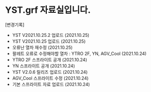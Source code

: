 # YST.grf 자료실입니다.
[변경기록]
  - YST V2021.10.25.2 업로드 (2021.10.25)
  - YST V2021.10.25 업로드 (2021.10.25)
  - 오류난 열차 재수정 (2021.10.25)
  - 팔레트 오류로 수정해야할 열차 : YTRO 2F, YN, AGV_Cool (2021.10.24)
  - YTRO 2F 스프라이트 공개 (2021.10.24)
  - YN 스프라이트 공개 (2021.10.24)
  - YST V2.0.6 릴리즈 업로드 (2021.10.24)
  - AGV_Cool 스프라이트 수정 (2021.10.24)
  - 기본 스프라이트 자료 업로드 (2021.10.24)